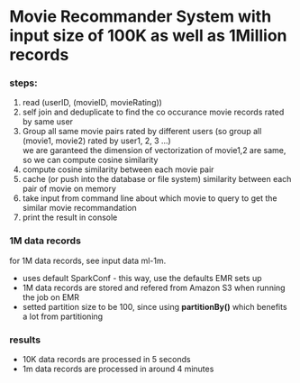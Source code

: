 # Movie Recommander System with input size of 100K as well as 1Million records
 ### steps: 
1. read (userID, (movieID, movieRating)) 
2. self join and deduplicate to find the co occurance movie records rated by same user
3. Group all same movie pairs rated by different users (so group all (movie1, movie2) rated by user1, 2, 3 ...) 		
        we are garanteed the dimension of vectorization of movie1,2 are same, so we can compute cosine similarity
4. compute cosine similarity between each movie pair
5. cache (or push into the database or file system) similarity between each pair of movie on memory
6. take input from command line about which movie to query to get the similar movie recommandation
7. print the result in console

### 1M data records
for 1M data records, see input data ml-1m. 
* uses default SparkConf - this way, use the defaults EMR sets up 
* 1M data records are stored and refered from Amazon S3 when running the job on EMR
* setted partition size to be 100, since using **partitionBy()** which benefits a lot from partitioning

### results
* 10K data records are processed in 5 seconds
* 1m data records are processed in around 4 minutes
